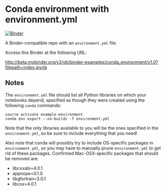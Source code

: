 # Conda environment with environment.yml

[![Binder](https://mybinder.org/badge_logo.svg)](https://mybinder.org/v2/gh/tykavanaugh/conda/master)

A Binder-compatible repo with an `environment.yml` file.

Access this Binder at the following URL:

http://beta.mybinder.org/v2/gh/binder-examples/conda_environment/v1.0?filepath=index.ipynb

## Notes
The `environment.yml` file should list all Python libraries on which your notebooks
depend, specified as though they were created using the following `conda` commands:

```
source activate example-environment
conda env export --no-builds -f environment.yml
```

Note that the only libraries available to you will be the ones specified in
the `environment.yml`, so be sure to include everything that you need! 

Also note that conda will possibly try to include OS-specific packages in `environment.yml`, so you
may have to manually prune `environment.yml` to get rid of these packages. Confirmed Mac-OSX-specific
packages that should be removed are:

* libcxxabi=4.0.1
* appnope=0.1.0
* libgfortran=3.0.1
* libcxx=4.0.1
